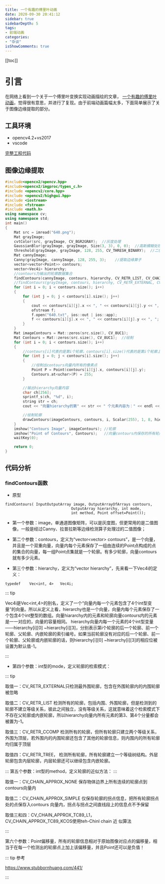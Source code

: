 ```yaml
---
title: 一个有趣的傅里叶动画
date: 2020-09-30 20:41:12
sidebar: true
sidebarDepth: 5
tags: 
- 前端动画
categories:
- "杂谈"
isShowComments: true
---
```


[[toc]]

# 引言
在网络上看到一个关于一个傅里叶变换实现动画描绘的文章， [一个有趣的傅里叶动画](https://mp.weixin.qq.com/s/57WKK0xEBti9BjUD1xVlRQ)，觉得很有意思，并进行了复现。由于前端动画篇幅太多，下面简单展示了关于图像边缘提取的部分。
## 工具环境
- opencv4.2+vs2017
- vscode

[完整工程代码](https://github.com/LJoson/Fourier_cartoon)




## 图像边缘提取

```cpp
#include<opencv2/opencv.hpp>
#include<opencv2/imgproc/types_c.h>
#include <opencv2/core.hpp>
#include <opencv2/highgui.hpp>
#include <iostream> 
#include <fstream>
#include <math.h>
using namespace cv;
using namespace std;
int main()
{
	Mat src = imread("640.png");
	Mat grayImage;
	cvtColor(src, grayImage, CV_BGR2GRAY);  //灰度处理
	GaussianBlur(grayImage, grayImage, Size(3, 3), 0, 0);  //高斯模糊处理
	threshold(grayImage, grayImage, 128, 255, CV_THRESH_BINARY);  //二值化处理
	Mat cannyImage;
	Canny(grayImage, cannyImage, 128, 255, 3);    //提取边缘算子
	vector<vector<Point>> contours;
	vector<Vec4i> hierarchy;
	//contours为输出的轮廓数据集合
	findContours(cannyImage, contours, hierarchy, CV_RETR_LIST, CV_CHAIN_APPROX_NONE, Point(0, 0));
	//findContours(grayImage, contours, hierarchy, CV_RETR_EXTERNAL, CV_CHAIN_APPROX_NONE, Point(0, 0));
	for (int i = 0; i < contours.size(); i++)
	{
		for (int j = 0; j < contours[i].size(); j++)
		{
			cout << contours[i][j].x << ", " << contours[i][j].y << ", ";
			ofstream f;
			f.open("640.txt", ios::out | ios::app);
			f << contours[i][j].x << ", " << contours[i][j].y << ", ";
		}
	}
	Mat imageContours = Mat::zeros(src.size(), CV_8UC1);
	Mat Contours = Mat::zeros(src.size(), CV_8UC1);  //绘制
	for (int i = 0; i < contours.size(); i++)
	{
		//contours[i]代表的是第i个轮廓，contours[i].size()代表的是第i个轮廓上所有的像素点数
		for (int j = 0; j < contours[i].size(); j++)
		{
			//绘制出contours向量内所有的像素点
			Point P = Point(contours[i][j].x, contours[i][j].y);
			Contours.at<uchar>(P) = 255;
		}

		//输出hierarchy向量内容
		char ch[256];
		sprintf_s(ch, "%d", i);
		string str = ch;
		cout << "向量hierarchy的第" << str << " 个元素内容为：" << endl << hierarchy[i] << endl << endl;

		//绘制轮廓
		drawContours(imageContours, contours, i, Scalar(255), 1, 8, hierarchy);
	}
	imshow("Contours Image", imageContours); //轮廓
	imshow("Point of Contours", Contours);   //向量contours内保存的所有轮廓点集
	waitKey(0);

	return 0;
}


```
## 代码分析
### findContours函数
- 原型
```
findContours( InputOutputArray image, OutputArrayOfArrays contours,
                              OutputArray hierarchy, int mode,
                              int method, Point offset=Point());

```
- 第一个参数：image，单通道图像矩阵，可以是灰度图，但更常用的是二值图像，一般是经过Canny、拉普拉斯等边缘检测算子处理过的二值图像；



- 第二个参数：contours，定义为“vector<vector<Point>> contours”，是一个向量，并且是一个双重向量，向量内每个元素保存了一组由连续的Point点构成的点的集合的向量，每一组Point点集就是一个轮廓。有多少轮廓，向量contours就有多少元素。



- 第三个参数：hierarchy，定义为“vector<Vec4i> hierarchy”，先来看一下Vec4i的定义：
```
typedef    Vec<int, 4>   Vec4i;                                                                       
```
::: tip                                                               

Vec4i是Vec<int,4>的别名，定义了一个“向量内每一个元素包含了4个int型变量”的向量。所以从定义上看，hierarchy也是一个向量，向量内每个元素保存了一个包含4个int整型的数组。向量hiararchy内的元素和轮廓向量contours内的元素是一一对应的，向量的容量相同。 hierarchy向量内每一个元素的4个int型变量——hierarchy[i][0] ~hierarchy[i][3]，分别表示第i个轮廓的后一个轮廓、前一个轮廓、父轮廓、内嵌轮廓的索引编号。如果当前轮廓没有对应的后一个轮廓、前一个轮廓、父轮廓或内嵌轮廓的话，则hierarchy[i][0] ~hierarchy[i][3]的相应位被设置为默认值-1。


:::

- 第四个参数：int型的mode，定义轮廓的检索模式：


::: tip 

取值一：CV_RETR_EXTERNAL只检测最外围轮廓，包含在外围轮廓内的内围轮廓被忽略

取值二：CV_RETR_LIST   检测所有的轮廓，包括内围、外围轮廓，但是检测到的轮廓不建立等级关系，彼此之间独立，没有等级关系，这就意味着这个检索模式下不存在父轮廓或内嵌轮廓，所以hierarchy向量内所有元素的第3、第4个分量都会被置为-1。

取值三：CV_RETR_CCOMP  检测所有的轮廓，但所有轮廓只建立两个等级关系，外围为顶层，若外围内的内围轮廓还包含了其他的轮廓信息，则内围内的所有轮廓均归属于顶层


取值四：CV_RETR_TREE， 检测所有轮廓，所有轮廓建立一个等级树结构。外层轮廓包含内层轮廓，内层轮廓还可以继续包含内嵌轮廓。


:::
第五个参数：int型的method，定义轮廓的近似方法：
:::


取值一：CV_CHAIN_APPROX_NONE 保存物体边界上所有连续的轮廓点到contours向量内


取值二：CV_CHAIN_APPROX_SIMPLE 仅保存轮廓的拐点信息，把所有轮廓拐点处的点保存入contours  向量内，拐点与拐点之间直线段上的信息点不予保留


取值三和四：CV_CHAIN_APPROX_TC89_L1，CV_CHAIN_APPROX_TC89_KCOS使用teh-Chinl chain 近 似算法

:::

第六个参数：Point偏移量，所有的轮廓信息相对于原始图像对应点的偏移量，相当于在每一个检测出的轮廓点上加上该偏移量，并且Point还可以是负值！


::: tip 参考

https://www.stubbornhuang.com/441/


:::